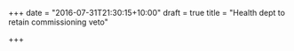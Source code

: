 +++
date = "2016-07-31T21:30:15+10:00"
draft = true
title = "Health dept to retain commissioning veto"

+++


